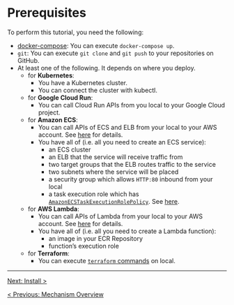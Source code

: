 # Prerequisites

To perform this tutorial, you need the following:

- [docker-compose](https://docs.docker.com/compose/install/): You can execute `docker-compose up`.
- `git`: You can execute `git clone` and `git push` to your repositories on GitHub.
- At least one of the following. It depends on where you deploy.
  - for **Kubernetes**:
    - You have a Kubernetes cluster.
    - You can connect the cluster with kubectl.
  - for **Google Cloud Run**:
    - You can call Cloud Run APIs from you local to your Google Cloud project.
  - for **Amazon ECS**:
    - You can call APIs of ECS and ELB from your local to your AWS account. See [here](https://pipecd.dev/docs/installation/install-piped/required-permissions/#for-ecsapp) for details.
    - You have all of (i.e. all you need to create an ECS service):
      - an ECS cluster
      - an ELB that the service will receive traffic from
      - two target groups that the ELB routes traffic to the service
      - two subnets where the service will be placed
      - a security group which allows `HTTP:80` inbound from your local
      - a task execution role which has [`AmazonECSTaskExecutionRolePolicy`](https://docs.aws.amazon.com/ja_jp/aws-managed-policy/latest/reference/AmazonECSTaskExecutionRolePolicy.html). See [here](https://docs.aws.amazon.com/AmazonECS/latest/developerguide/task_execution_IAM_role.html).
  - for **AWS Lambda**:
    - You can call APIs of Lambda from your local to your AWS account. See [here](https://pipecd.dev/docs/installation/install-piped/required-permissions/#for-lambdaapp) for details.
    - You have all of (i.e. all you need to create a Lambda function):
      - an image in your ECR Repository
      - function’s execution role
  - for **Terraform**:
    - You can execute [`terraform` commands](https://developer.hashicorp.com/terraform/cli/commands) on local.

---

[Next: Install >](../30-install/README.md)

[< Previous: Mechanism Overview](../10-overview/README.md)